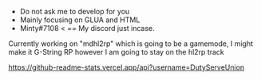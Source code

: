 - Do not ask me to develop for you
- Mainly focusing on GLUA and HTML
- Minty#7108 < == My discord just incase.

Currently working on "mdhl2rp" which is going to be a gamemode, I might make it G-String RP however I am going to stay on the hl2rp track

https://github-readme-stats.vercel.app/api?username=DutyServeUnion
